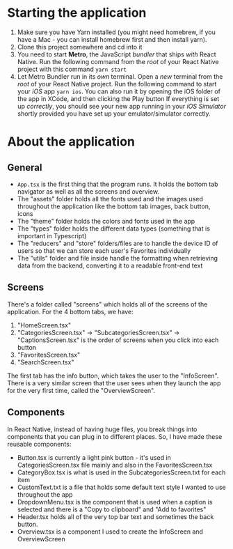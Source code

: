 # Starting the application 

1. Make sure you have Yarn installed (you might need homebrew, if you have a Mac - you can install homebrew first and then install yarn). 
2. Clone this project somewhere and cd into it
3. You need to start **Metro**, the JavaScript _bundler_ that ships _with_ React Native. Run the following command from the _root_ of your React Native project with this command `yarn start`
4. Let Metro Bundler run in its _own_ terminal. Open a _new_ terminal from the _root_ of your React Native project. Run the following command to start your _iOS_ app `yarn ios`.
You can also run it by opening the iOS folder of the app in XCode, and then clicking the Play button
If everything is set up _correctly_, you should see your new app running in your _iOS Simulator_ shortly provided you have set up your emulator/simulator correctly.

# About the application 

## General
* `App.tsx` is the first thing that the program runs. It holds the bottom tab navigator as well as all the screens and overview.
* The "assets" folder holds all the fonts used and the images used throughout the application like the bottom tab images, back button, icons
* The "theme" folder holds the colors and fonts used in the app
* The "types" folder holds the different data types (something that is important in Typescript)
* The "reducers" and "store" folders/files are to handle the device ID of users so that we can store each user's Favorites individually
* The "utils" folder and file inside handle the formatting when retrieving data from the backend, converting it to a readable front-end text

## Screens
There's a folder called "screens" which holds all of the screens of the application. For the 4 bottom tabs, we have:
1. "HomeScreen.tsx"
2. "CategoriesScreen.tsx" -> "SubcategoriesScreen.tsx" -> "CaptionsScreen.tsx" is the order of screens when you click into each button
3. "FavoritesScreen.tsx"
4. "SearchScreen.tsx"
  
The first tab has the info button, which takes the user to the "InfoScreen". 
There is a very similar screen that the user sees when they launch the app for the very first time, called the "OverviewScreen". 

## Components
In React Native, instead of having huge files, you break things into components that you can plug in to different places. So, I have made these reusable components:
* Button.tsx is currently a light pink button - it's used in CategoriesScreen.tsx file mainly and also in the FavoritesScreen.tsx
* CategoryBox.tsx is what is used in the SubcategoriesScreen.txt for each item
* CustomText.txt is a file that holds some default text style I wanted to use throughout the app
* DropdownMenu.tsx is the component that is used when a caption is selected and there is a "Copy to clipboard" and "Add to favorites"
* Header.tsx holds all of the very top bar text and sometimes the back button.
* Overview.tsx is a component I used to create the InfoScreen and OverviewScreen
